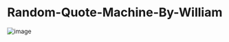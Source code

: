 # Random-Quote-Machine-By-William
![image](https://user-images.githubusercontent.com/67695658/174945233-1e6b1516-78d5-4ade-81be-1a52bdfeb441.png)
